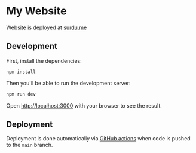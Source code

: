 # My Website

Website is deployed at [surdu.me](https://surdu.me)

## Development

First, install the dependencies:

```bash
npm install
```

Then you'll be able to run the development server:

```bash
npm run dev
```

Open [http://localhost:3000](http://localhost:3000) with your browser to see the result.

## Deployment

Deployment is done automatically via [GitHub actions](/.github/workflows/pages.yml) when code is pushed to the `main` branch.
